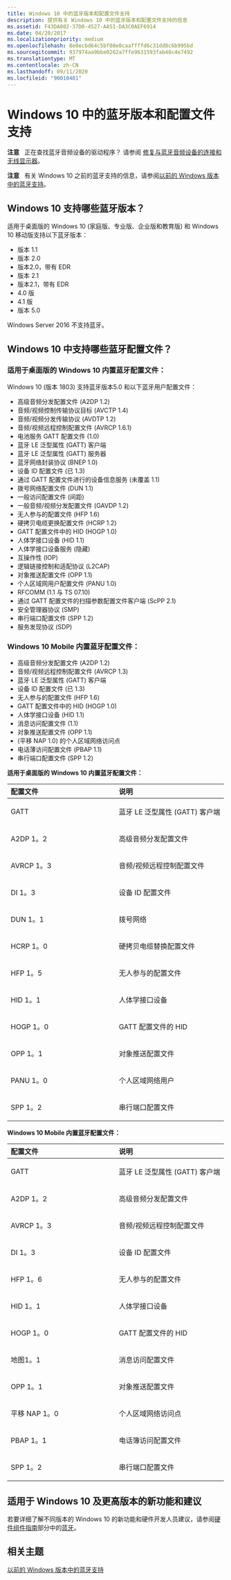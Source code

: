 ```yaml
---
title: Windows 10 中的蓝牙版本和配置文件支持
description: 提供有关 Windows 10 中的蓝牙版本和配置文件支持的信息
ms.assetid: F43DA802-37D0-4527-AA51-DA3C0AEF6914
ms.date: 04/20/2017
ms.localizationpriority: medium
ms.openlocfilehash: 8e0ecbd64c5bf08e8caaffffd6c31dd8c6b995bd
ms.sourcegitcommit: 937974aa9bbe0262a7ffe9631593fab48c4e7492
ms.translationtype: MT
ms.contentlocale: zh-CN
ms.lasthandoff: 09/11/2020
ms.locfileid: "90010481"
---
```

# <a name="bluetooth-version-and-profile-support-in-windows-10"></a>Windows 10 中的蓝牙版本和配置文件支持


**注意**   正在查找蓝牙音频设备的驱动程序？ 请参阅 [修复与蓝牙音频设备的连接和无线显示器](https://go.microsoft.com/fwlink/p/?LinkID=623629)。

 

**注意**   有关 Windows 10 之前的蓝牙支持的信息，请参阅[以前的 Windows 版本中的蓝牙支持](bluetooth-support-in-previous-windows-versions.md)。

 

## <a name="span-idwhich_bluetooth_versions_does_windows_10_support_spanspan-idwhich_bluetooth_versions_does_windows_10_support_spanspan-idwhich_bluetooth_versions_does_windows_10_support_spanwhich-bluetooth-versions-does-windows10-support"></a><span id="Which_Bluetooth_versions_does_Windows_10_support_"></span><span id="which_bluetooth_versions_does_windows_10_support_"></span><span id="WHICH_BLUETOOTH_VERSIONS_DOES_WINDOWS_10_SUPPORT_"></span>Windows 10 支持哪些蓝牙版本？


适用于桌面版的 Windows 10 (家庭版、专业版、企业版和教育版) 和 Windows 10 移动版支持以下蓝牙版本：

-   版本 1.1
-   版本 2.0
-   版本2.0，带有 EDR
-   版本 2.1
-   版本2.1，带有 EDR
-   4.0 版
-   4.1 版
-   版本 5.0

Windows Server 2016 不支持蓝牙。

## <a name="span-idwhich_bluetooth_profiles_have_in-box_support_in_windows_10_spanspan-idwhich_bluetooth_profiles_have_in-box_support_in_windows_10_spanspan-idwhich_bluetooth_profiles_have_in-box_support_in_windows_10_spanwhich-bluetooth-profiles-have-in-box-support-in-windows10"></a><span id="Which_Bluetooth_profiles_have_in-box_support_in_Windows_10_"></span><span id="which_bluetooth_profiles_have_in-box_support_in_windows_10_"></span><span id="WHICH_BLUETOOTH_PROFILES_HAVE_IN-BOX_SUPPORT_IN_WINDOWS_10_"></span>Windows 10 中支持哪些蓝牙配置文件？

### <a name="windows-10-for-desktop-editions-in-box-bluetooth-profiles"></a>适用于桌面版的 Windows 10 内置蓝牙配置文件：

Windows 10 (版本 1803) 支持蓝牙版本5.0 和以下蓝牙用户配置文件：
- 高级音频分发配置文件 (A2DP 1.2) 
- 音频/视频控制传输协议目标 (AVCTP 1.4) 
- 音频/视频分发传输协议 (AVDTP 1.2) 
- 音频/视频远程控制配置文件 (AVRCP 1.6.1) 
- 电池服务 GATT 配置文件 (1.0)  
- 蓝牙 LE 泛型属性 (GATT) 客户端
- 蓝牙 LE 泛型属性 (GATT) 服务器
- 蓝牙网络封装协议 (BNEP 1.0) 
- 设备 ID 配置文件 (已 1.3) 
- 通过 GATT 配置文件进行的设备信息服务 (未覆盖 1.1) 
- 拨号网络配置文件 (DUN 1.1) 
- 一般访问配置文件 (间距) 
- 一般音频/视频分发配置文件 (GAVDP 1.2) 
- 无人参与的配置文件 (HFP 1.6)  
- 硬拷贝电缆更换配置文件 (HCRP 1.2) 
- GATT 配置文件中的 HID (HOGP 1.0)  
- 人体学接口设备 (HID 1.1) 
- 人体学接口设备服务 (隐藏) 
- 互操作性 (IOP) 
- 逻辑链接控制和适配协议 (L2CAP) 
- 对象推送配置文件 (OPP 1.1) 
- 个人区域网用户配置文件 (PANU 1.0) 
- RFCOMM (1.1 与 TS 07.10) 
- 通过 GATT 配置文件的扫描参数配置文件客户端 (ScPP 2.1) 
- 安全管理器协议 (SMP) 
- 串行端口配置文件 (SPP 1.2) 
- 服务发现协议 (SDP) 

### <a name="windows-10-mobile-in-box-bluetooth-profiles"></a>Windows 10 Mobile 内置蓝牙配置文件：

- 高级音频分发配置文件 (A2DP 1.2) 
- 音频/视频远程控制配置文件 (AVRCP 1.3) 
- 蓝牙 LE 泛型属性 (GATT) 客户端
- 设备 ID 配置文件 (已 1.3) 
- 无人参与的配置文件 (HFP 1.6)  
- GATT 配置文件中的 HID (HOGP 1.0)  
- 人体学接口设备 (HID 1.1) 
- 消息访问配置文件 (1.1) 
- 对象推送配置文件 (OPP 1.1) 
-  (平移 NAP 1.0) 的个人区域网络访问点
- 电话薄访问配置文件 (PBAP 1.1) 
- 串行端口配置文件 (SPP 1.2) 

**适用于桌面版的 Windows 10 内置蓝牙配置文件：**

<table>
<colgroup>
<col width="50%" />
<col width="50%" />
</colgroup>
<thead>
<tr class="header">
<th align="left">配置文件</th>
<th align="left">说明</th>
</tr>
</thead>
<tbody>
<tr class="odd">
<td align="left"><p>GATT</p></td>
<td align="left"><p>蓝牙 LE 泛型属性 (GATT) 客户端</p></td>
</tr>
<tr class="even">
<td align="left"><p>A2DP 1。2</p></td>
<td align="left"><p>高级音频分发配置文件</p></td>
</tr>
<tr class="odd">
<td align="left"><p>AVRCP 1。3</p></td>
<td align="left"><p>音频/视频远程控制配置文件</p></td>
</tr>
<tr class="even">
<td align="left"><p>DI 1。3</p></td>
<td align="left"><p>设备 ID 配置文件</p></td>
</tr>
<tr class="odd">
<td align="left"><p>DUN 1。1</p></td>
<td align="left"><p>拨号网络</p></td>
</tr>
<tr class="even">
<td align="left"><p>HCRP 1。0</p></td>
<td align="left"><p>硬拷贝电缆替换配置文件</p></td>
</tr>
<tr class="odd">
<td align="left"><p>HFP 1。5</p></td>
<td align="left"><p>无人参与的配置文件</p></td>
</tr>
<tr class="even">
<td align="left"><p>HID 1。1</p></td>
<td align="left"><p>人体学接口设备</p></td>
</tr>
<tr class="odd">
<td align="left"><p>HOGP 1。0</p></td>
<td align="left"><p>GATT 配置文件的 HID</p></td>
</tr>
<tr class="even">
<td align="left"><p>OPP 1。1</p></td>
<td align="left"><p>对象推送配置文件</p></td>
</tr>
<tr class="odd">
<td align="left"><p>PANU 1。0</p></td>
<td align="left"><p>个人区域网络用户</p></td>
</tr>
<tr class="even">
<td align="left"><p>SPP 1。2</p></td>
<td align="left"><p>串行端口配置文件</p></td>
</tr>
</tbody>
</table>

 

**Windows 10 Mobile 内置蓝牙配置文件：**

<table>
<colgroup>
<col width="50%" />
<col width="50%" />
</colgroup>
<thead>
<tr class="header">
<th align="left">配置文件</th>
<th align="left">说明</th>
</tr>
</thead>
<tbody>
<tr class="odd">
<td align="left"><p>GATT</p></td>
<td align="left"><p>蓝牙 LE 泛型属性 (GATT) 客户端</p></td>
</tr>
<tr class="even">
<td align="left"><p>A2DP 1。2</p></td>
<td align="left"><p>高级音频分发配置文件</p></td>
</tr>
<tr class="odd">
<td align="left"><p>AVRCP 1。3</p></td>
<td align="left"><p>音频/视频远程控制配置文件</p></td>
</tr>
<tr class="even">
<td align="left"><p>DI 1。3</p></td>
<td align="left"><p>设备 ID 配置文件</p></td>
</tr>
<tr class="odd">
<td align="left"><p>HFP 1。6</p></td>
<td align="left"><p>无人参与的配置文件</p></td>
</tr>
<tr class="even">
<td align="left"><p>HID 1。1</p></td>
<td align="left"><p>人体学接口设备</p></td>
</tr>
<tr class="odd">
<td align="left"><p>HOGP 1。0</p></td>
<td align="left"><p>GATT 配置文件的 HID</p></td>
</tr>
<tr class="even">
<td align="left"><p>地图1。1</p></td>
<td align="left"><p>消息访问配置文件</p></td>
</tr>
<tr class="odd">
<td align="left"><p>OPP 1。1</p></td>
<td align="left"><p>对象推送配置文件</p></td>
</tr>
<tr class="even">
<td align="left"><p>平移 NAP 1。0</p></td>
<td align="left"><p>个人区域网络访问点</p></td>
</tr>
<tr class="odd">
<td align="left"><p>PBAP 1。1</p></td>
<td align="left"><p>电话簿访问配置文件</p></td>
</tr>
<tr class="even">
<td align="left"><p>SPP 1。2</p></td>
<td align="left"><p>串行端口配置文件</p></td>
</tr>
</tbody>
</table>

 

## <a name="span-idnew_features_and_recommendations_for_windows_10_and_laterspanspan-idnew_features_and_recommendations_for_windows_10_and_laterspanspan-idnew_features_and_recommendations_for_windows_10_and_laterspannew-features-and-recommendations-for-windows10-and-later"></a><span id="New_features_and_recommendations_for_Windows_10_and_later"></span><span id="new_features_and_recommendations_for_windows_10_and_later"></span><span id="NEW_FEATURES_AND_RECOMMENDATIONS_FOR_WINDOWS_10_AND_LATER"></span>适用于 Windows 10 及更高版本的新功能和建议


若要详细了解不同版本的 Windows 10 的新功能和硬件开发人员建议，请参阅[硬件组件指南](/windows-hardware/design/component-guidelines/components)部分中的[蓝牙](/windows-hardware/design/component-guidelines/bluetooth)。

## <a name="span-idrelated_topicsspanrelated-topics"></a><span id="related_topics"></span>相关主题


[以前的 Windows 版本中的蓝牙支持](bluetooth-support-in-previous-windows-versions.md)

 

